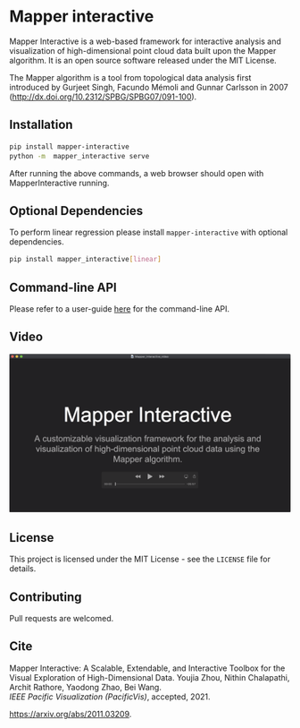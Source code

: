 # Mapper interactive

Mapper Interactive is a web-based framework for interactive analysis and visualization of high-dimensional point cloud data  built upon the Mapper algorithm. It is an open source software released under the MIT License.

The Mapper algorithm is a tool from topological data analysis first introduced by Gurjeet Singh, Facundo Mémoli and Gunnar Carlsson in 2007 (http://dx.doi.org/10.2312/SPBG/SPBG07/091-100). 


## Installation

```bash
pip install mapper-interactive
python -m  mapper_interactive serve
```

After running the above commands, a web browser should open with MapperInteractive running.

## Optional Dependencies

To perform linear regression please install `mapper-interactive` with optional dependencies.

```sh
pip install mapper_interactive[linear]
```

## Command-line API
Please refer to a user-guide [here](CLI_README.md) for the command-line API.

## Video

[![Screenshot of video](assets/video-teaser.png)](https://www.youtube.com/watch?v=KxHHrCXwGEI)

## License

This project is licensed under the MIT License - see the `LICENSE` file for details.

## Contributing

Pull requests are welcomed. 

## Cite

Mapper Interactive: A Scalable, Extendable, and Interactive Toolbox for the Visual Exploration of High-Dimensional Data.
Youjia Zhou, Nithin Chalapathi, Archit Rathore, Yaodong Zhao, Bei Wang.\
*IEEE Pacific Visualization (PacificVis)*, accepted, 2021.

https://arxiv.org/abs/2011.03209.



